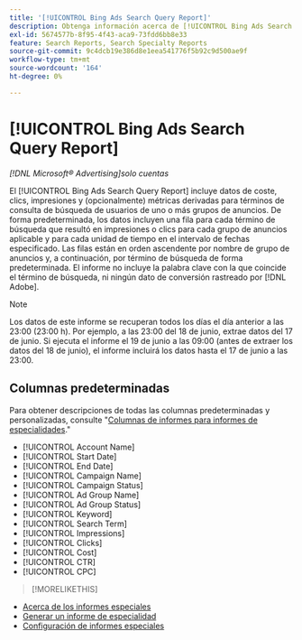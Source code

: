 ```yaml
---
title: '[!UICONTROL Bing Ads Search Query Report]'
description: Obtenga información acerca de [!UICONTROL Bing Ads Search Query Report].
exl-id: 5674577b-8f95-4f43-aca9-73fdd6bb8e33
feature: Search Reports, Search Specialty Reports
source-git-commit: 9c4dcb19e386d8e1eea541776f5b92c9d500ae9f
workflow-type: tm+mt
source-wordcount: '164'
ht-degree: 0%

---
```


# [!UICONTROL Bing Ads Search Query Report]

*[!DNL Microsoft® Advertising]solo cuentas*

El [!UICONTROL Bing Ads Search Query Report] incluye datos de coste, clics, impresiones y (opcionalmente) métricas derivadas para términos de consulta de búsqueda de usuarios de uno o más grupos de anuncios. De forma predeterminada, los datos incluyen una fila para cada término de búsqueda que resultó en impresiones o clics para cada grupo de anuncios aplicable y para cada unidad de tiempo en el intervalo de fechas especificado. Las filas están en orden ascendente por nombre de grupo de anuncios y, a continuación, por término de búsqueda de forma predeterminada. El informe no incluye la palabra clave con la que coincide el término de búsqueda, ni ningún dato de conversión rastreado por [!DNL Adobe].

>[!NOTE]
>
>Los datos de este informe se recuperan todos los días el día anterior a las 23:00 (23:00 h). Por ejemplo, a las 23:00 del 18 de junio, extrae datos del 17 de junio. Si ejecuta el informe el 19 de junio a las 09:00 (antes de extraer los datos del 18 de junio), el informe incluirá los datos hasta el 17 de junio a las 23:00.

## Columnas predeterminadas

Para obtener descripciones de todas las columnas predeterminadas y personalizadas, consulte &quot;[Columnas de informes para informes de especialidades](specialty-report-columns.md).&quot;

* [!UICONTROL Account Name]
* [!UICONTROL Start Date]
* [!UICONTROL End Date]
* [!UICONTROL Campaign Name]
* [!UICONTROL Campaign Status]
* [!UICONTROL Ad Group Name]
* [!UICONTROL Ad Group Status]
* [!UICONTROL Keyword]
* [!UICONTROL Search Term]
* [!UICONTROL Impressions]
* [!UICONTROL Clicks]
* [!UICONTROL Cost]
* [!UICONTROL CTR]
* [!UICONTROL CPC]

>[!MORELIKETHIS]
>
* [Acerca de los informes especiales](specialty-report-about.md)
* [Generar un informe de especialidad](specialty-report-generate.md)
* [Configuración de informes especiales](specialty-report-settings.md)
